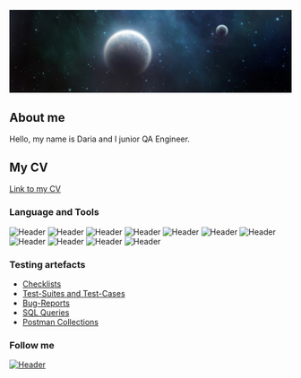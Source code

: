 ![Header](https://github.com/Daria-Kulak/Daria-Kulak/blob/main/assets/night-planets-header-8854-1024x300.jpg)
## About me 
Hello, my name is Daria and I junior QA Engineer.
## My CV
[Link to my CV](https://drive.google.com/file/d/1XxpWh9NyqLaqs2Qlf30qXtXqLupkgZHv/view?usp=sharing)


### Language and Tools
![Header](https://img.shields.io/badge/Jira-090909?style=for-the-badge&logo=jira&logoColor=136be1)
![Header](https://img.shields.io/badge/Postman-090909?style=for-the-badge&logo=postman&logoColor=f76935)
![Header](https://img.shields.io/badge/Swagger-090909?style=for-the-badge&logo=swagger&logoColor=7ede2b)
![Header](https://img.shields.io/badge/Github-090909?style=for-the-badge&logo=github&logoColor=8cc4d7)
![Header](https://img.shields.io/badge/Figma-090909?style=for-the-badge&logo=figma&logoColor=7d5fa6)
![Header](https://img.shields.io/badge/MySQL-090909?style=for-the-badge&logo=mysql&logoColor=00618a)
![Header](https://img.shields.io/badge/DevTools-090909?style=for-the-badge&logo=googlechrome&logoColor=2674f2)
![Header](https://img.shields.io/badge/AndroidStudio-090909?style=for-the-badge&logo=androidstudio&logoColor=3ad07d)
![Header](https://img.shields.io/badge/TestRail-090909?style=for-the-badge&logo=&logoColor=71b556)
![Header](https://img.shields.io/badge/Fiddler-090909?style=for-the-badge&logo=fiddler&logoColor=8cc4d7)
![Header](https://img.shields.io/badge/CharlesProxy-090909?style=for-the-badge&logo=charlesproxy&logoColor=8cc4d7)

### Testing artefacts

- [Checklists](https://github.com/Daria-Kulak/Portfolio)
- [Test-Suites and Test-Cases](https://github.com/Daria-Kulak/Portfolio)
- [Bug-Reports](https://github.com/Daria-Kulak/Portfolio)
- [SQL Queries](https://github.com/Daria-Kulak/Portfolio)
- [Postman Collections](https://github.com/Daria-Kulak/Portfolio)

### Follow me
[![Header](https://img.shields.io/badge/Linkedin-090909?style=for-the-badge&logo=linkedin&logoColor=0073b1)](https://www.linkedin.com/in/dariakułakowska)
